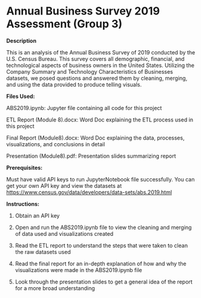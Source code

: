 # Annual Business Survey 2019 Assessment (Group 3)
**Description**

This is an analysis of the Annual Business Survey of 2019 conducted by the U.S. Census Bureau. This survey covers all demographic, financial, and technological aspects of business owners in the United States. Utilizing the Company Summary and Technology Characteristics of Businesses datasets, we posed questions and answered them by cleaning, merging, and using the data provided to produce telling visuals.

**Files Used:**

ABS2019.ipynb: Jupyter file containing all code for this project

ETL Report (Module 8).docx: Word Doc explaining the ETL process used in this project

Final Report (Module8).docx: Word Doc explaining the data, processes, visualizations, and conclusions in detail

Presentation (Module8).pdf: Presentation slides summarizing report


**Prerequisites:**

Must have valid API keys to run JupyterNotebook file successfully.
You can get your own API key and view the datasets at https://www.census.gov/data/developers/data-sets/abs.2019.html 

**Instructions:**

1. Obtain an API key

2. Open and run the ABS2019.ipynb file to view the cleaning and merging of data used and visualizations created

3. Read the ETL report to understand the steps that were taken to clean the raw datasets used

4. Read the final report for an in-depth explanation of how and why the visualizations were made in the ABS2019.ipynb file

5. Look through the presentation slides to get a general idea of the report for a more broad understanding
